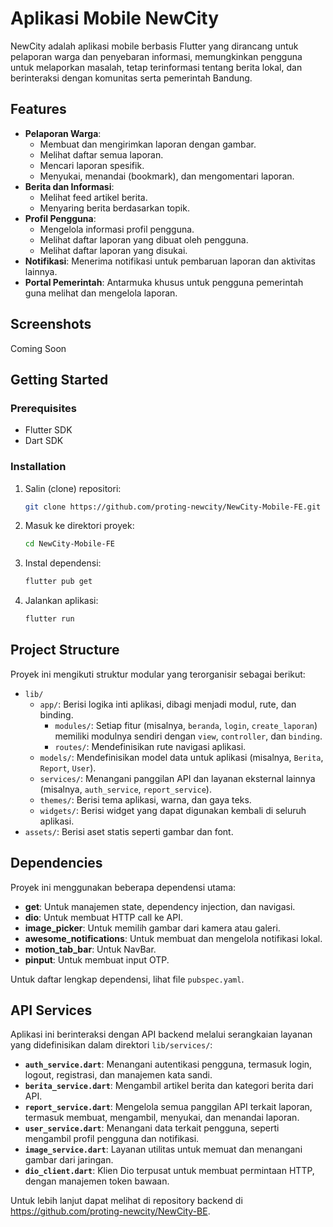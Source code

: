 # Aplikasi Mobile NewCity

NewCity adalah aplikasi mobile berbasis Flutter yang dirancang untuk pelaporan warga dan penyebaran informasi, memungkinkan pengguna untuk melaporkan masalah, tetap terinformasi tentang berita lokal, dan berinteraksi dengan komunitas serta pemerintah Bandung.

## Features

- **Pelaporan Warga**:
    - Membuat dan mengirimkan laporan dengan gambar.
    - Melihat daftar semua laporan.
    - Mencari laporan spesifik.
    - Menyukai, menandai (bookmark), dan mengomentari laporan.
- **Berita dan Informasi**:
    - Melihat feed artikel berita.
    - Menyaring berita berdasarkan topik.
- **Profil Pengguna**:
    - Mengelola informasi profil pengguna.
    - Melihat daftar laporan yang dibuat oleh pengguna.
    - Melihat daftar laporan yang disukai.
- **Notifikasi**: Menerima notifikasi untuk pembaruan laporan dan aktivitas lainnya.
- **Portal Pemerintah**: Antarmuka khusus untuk pengguna pemerintah guna melihat dan mengelola laporan.

## Screenshots
Coming Soon

## Getting Started

### Prerequisites

- Flutter SDK
- Dart SDK

### Installation

1.  Salin (clone) repositori:
    ```sh
    git clone https://github.com/proting-newcity/NewCity-Mobile-FE.git
    ```
2.  Masuk ke direktori proyek:
    ```sh
    cd NewCity-Mobile-FE
    ```
3.  Instal dependensi:
    ```sh
    flutter pub get
    ```
4.  Jalankan aplikasi:
    ```sh
    flutter run
    ```

## Project Structure

Proyek ini mengikuti struktur modular yang terorganisir sebagai berikut:

-   `lib/`
    -   `app/`: Berisi logika inti aplikasi, dibagi menjadi modul, rute, dan binding.
        -   `modules/`: Setiap fitur (misalnya, `beranda`, `login`, `create_laporan`) memiliki modulnya sendiri dengan `view`, `controller`, dan `binding`.
        -   `routes/`: Mendefinisikan rute navigasi aplikasi.
    -   `models/`: Mendefinisikan model data untuk aplikasi (misalnya, `Berita`, `Report`, `User`).
    -   `services/`: Menangani panggilan API dan layanan eksternal lainnya (misalnya, `auth_service`, `report_service`).
    -   `themes/`: Berisi tema aplikasi, warna, dan gaya teks.
    -   `widgets/`: Berisi widget yang dapat digunakan kembali di seluruh aplikasi.
-   `assets/`: Berisi aset statis seperti gambar dan font.

## Dependencies

Proyek ini menggunakan beberapa dependensi utama:

-   **get**: Untuk manajemen state, dependency injection, dan navigasi.
-   **dio**: Untuk membuat HTTP call ke API.
-   **image_picker**: Untuk memilih gambar dari kamera atau galeri.
-   **awesome_notifications**: Untuk membuat dan mengelola notifikasi lokal.
-   **motion_tab_bar**: Untuk NavBar.
-   **pinput**: Untuk membuat input OTP.

Untuk daftar lengkap dependensi, lihat file `pubspec.yaml`.

## API Services

Aplikasi ini berinteraksi dengan API backend melalui serangkaian layanan yang didefinisikan dalam direktori `lib/services/`:

-   **`auth_service.dart`**: Menangani autentikasi pengguna, termasuk login, logout, registrasi, dan manajemen kata sandi.
-   **`berita_service.dart`**: Mengambil artikel berita dan kategori berita dari API.
-   **`report_service.dart`**: Mengelola semua panggilan API terkait laporan, termasuk membuat, mengambil, menyukai, dan menandai laporan.
-   **`user_service.dart`**: Menangani data terkait pengguna, seperti mengambil profil pengguna dan notifikasi.
-   **`image_service.dart`**: Layanan utilitas untuk memuat dan menangani gambar dari jaringan.
-   **`dio_client.dart`**: Klien Dio terpusat untuk membuat permintaan HTTP, dengan manajemen token bawaan.

Untuk lebih lanjut dapat melihat di repository backend di https://github.com/proting-newcity/NewCity-BE.
